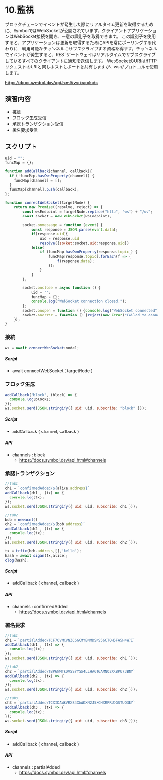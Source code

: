 # 10.監視

ブロックチェーンでイベントが発生した際にリアルタイム更新を取得するために、SymbolではWebSocketが公開されています。クライアントアプリケーションはWebSocket接続を開き、一意の識別子を取得できます。
この識別子を使用すると、アプリケーションは更新を取得するためにAPIを常にポーリングする代わりに、利用可能なチャンネルにサブスクライブする資格を得ます。チャンネルでイベントが発生すると、RESTゲートウェイはリアルタイムでサブスクライブしているすべてのクライアントに通知を送信します。
WebSocketのURIはHTTPリクエストのURIと同じホストとポートを共有しますが、ws://プロトコルを使用します。

https://docs.symbol.dev/api.html#websockets

## 演習内容
- 接続
- ブロック生成受信
- 承認トランザクション受信
- 署名要求受信

## スクリプト
```js
uid = "";
funcMap = {};

function addCallback(channel, callback){
  if (!funcMap.hasOwnProperty(channel)) {
    funcMap[channel] = [];
  }
  funcMap[channel].push(callback);
};

function connectWebSocket(targetNode) {
    return new Promise((resolve, reject) => {
        const wsEndpoint = targetNode.replace("http", "ws") + "/ws";
        const socket = new WebSocket(wsEndpoint);

        socket.onmessage = function (event) {
            const response = JSON.parse(event.data);
            if(response.uid){
                uid = response.uid
                resolve({socket:socket,uid:response.uid});
            }else{
                if (funcMap.hasOwnProperty(response.topic)) {
                    funcMap[response.topic].forEach(f => {
                        f(response.data);
                    });
                }
            }
        };

        socket.onclose = async function () {
            uid = "";
            funcMap = {};
            console.log("WebSocket connection closed.");
        };
        socket.onopen = function () {console.log("WebSocket connected");};
        socket.onerror = function () {reject(new Error("Failed to connect to the WebSocket"));};
    });
}
```

### 接続
```js
ws = await connectWebSocket(node);
```
##### Script
- await connectWebSocket ( targetNode )


### ブロック生成
```js
addCallback("block", (block) => {
  console.log(block);
});
ws.socket.send(JSON.stringify({ uid: uid, subscribe: "block" }));
```

##### Script
- addCallback ( channel, callback )

##### API
- channels : block
  - https://docs.symbol.dev/api.html#channels


### 承認トランザクション
```js
//tab1
ch1 = `confirmedAdded/${alice.address}`
addCallback(ch1 , (tx) => {
  console.log(tx);
});
ws.socket.send(JSON.stringify({ uid: uid, subscribe: ch1 }));

//tab2
bob = newacnt()
ch2 = `confirmedAdded/${bob.address}`
addCallback(ch2 , (tx) => {
  console.log(tx);
});
ws.socket.send(JSON.stringify({ uid: uid, subscribe: ch2 }));

tx = trftx(bob.address,[],'hello');
hash = await sigan(tx,alice);
clog(hash);
```

##### Script
- addCallback ( channel, callback )

##### API
- channels : confirmedAdded
  - https://docs.symbol.dev/api.html#channels

### 署名要求
```js
//tab1
ch1 = `partialAdded/TCF7OVMXVNZC6GCMYBNMDSNS56CTOH6FA5H4W7I`
addCallback(ch1 , (tx) => {
  console.log(tx);
});
ws.socket.send(JSON.stringify({ uid: uid, subscribe: ch1 }));

//tab2
ch2 = `partialAdded/TBP6WMTKDVSSYYSS4LLHA6T6AMNO2XKBPU73BNY`
addCallback(ch2 , (tx) => {
  console.log(tx);
});
ws.socket.send(JSON.stringify({ uid: uid, subscribe: ch2 }));

//tab3
ch3 = `partialAdded/TCXIDAWKVRXS4XWWKXN2J5XCHXRPRUDGSTUO3BY`
addCallback(ch3 , (tx) => {
  console.log(tx);
});
ws.socket.send(JSON.stringify({ uid: uid, subscribe: ch3 }));
```

##### Script
- addCallback ( channel, callback )

##### API
- channels : partialAdded
  - https://docs.symbol.dev/api.html#channels
